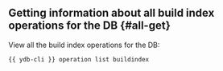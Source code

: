 ## Getting information about all build index operations for the DB {#all-get}

View all the build index operations for the DB:

```bash
{{ ydb-cli }} operation list buildindex
```

